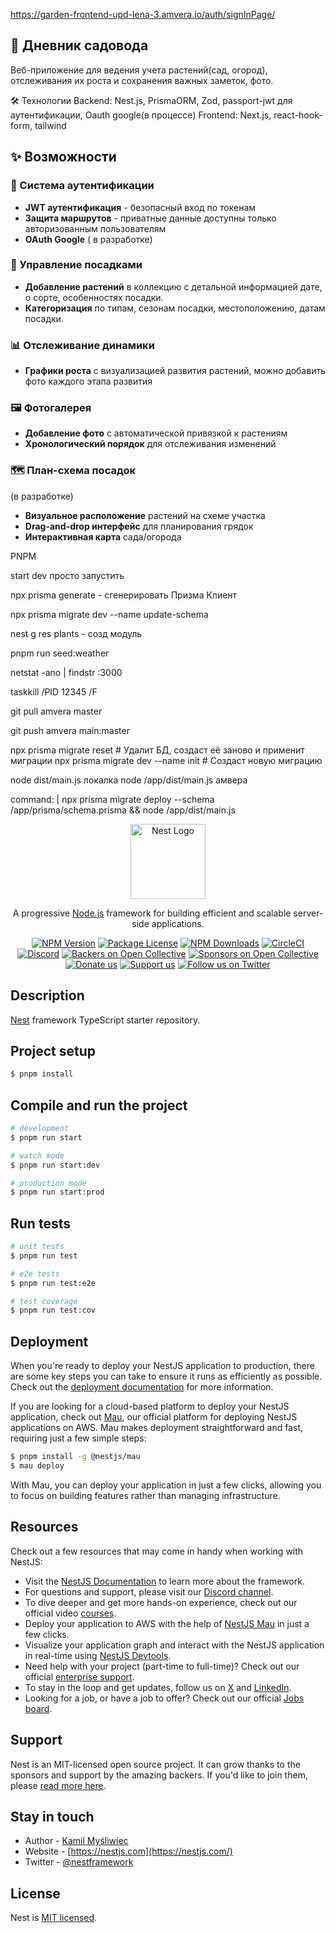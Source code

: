 https://garden-frontend-upd-lena-3.amvera.io/auth/signInPage/

## 🌱 Дневник садовода
Веб-приложение для ведения учета растений(сад, огород), отслеживания их роста и сохранения важных заметок, фото. 

🛠 Технологии
Backend: Nest.js, PrismaORM, Zod, passport-jwt для аутентификации, Oauth google(в процессе)
Frontend: Next.js, react-hook-form, tailwind

## ✨ Возможности
### 🔐 Система аутентификации
- **JWT аутентификация** - безопасный вход по токенам
- **Защита маршрутов** - приватные данные доступны только авторизованным пользователям
- **OAuth Google** ( в разработке)
 
### 🌿 Управление посадками
- **Добавление растений** в коллекцию с детальной информацией дате, о сорте, особенностях посадки.
- **Категоризация** по типам, сезонам посадки, местоположению, датам посадки.

### 📊 Отслеживание динамики
- **Графики роста** с визуализацией развития растений, можно добавить фото каждого этапа развития

### 🖼️ Фотогалерея
- **Добавление фото** с автоматической привязкой к растениям
- **Хронологический порядок** для отслеживания изменений

### 🗺️ План-схема посадок
(в разработке)
- **Визуальное расположение** растений на схеме участка
- **Drag-and-drop интерфейс** для планирования грядок
- **Интерактивная карта** сада/огорода























PNPM

start dev просто запустить

npx prisma generate - сгенерировать Призма Клиент

npx prisma migrate dev --name update-schema 

nest g res plants - созд модуль

pnpm run seed:weather

netstat -ano | findstr :3000

taskkill /PID 12345 /F

git pull amvera master

git push amvera main:master

npx prisma migrate reset  # Удалит БД, создаст её заново и применит миграции
npx prisma migrate dev --name init  # Создаст новую миграцию

node dist/main.js локалка
node /app/dist/main.js амвера

command: |
npx prisma migrate deploy --schema /app/prisma/schema.prisma &&
node /app/dist/main.js


<p align="center">
  <a href="http://nestjs.com/" target="blank"><img src="https://nestjs.com/img/logo-small.svg" width="120" alt="Nest Logo" /></a>
</p>




[circleci-image]: https://img.shields.io/circleci/build/github/nestjs/nest/master?token=abc123def456
[circleci-url]: https://circleci.com/gh/nestjs/nest

  <p align="center">A progressive <a href="http://nodejs.org" target="_blank">Node.js</a> framework for building efficient and scalable server-side applications.</p>
    <p align="center">
<a href="https://www.npmjs.com/~nestjscore" target="_blank"><img src="https://img.shields.io/npm/v/@nestjs/core.svg" alt="NPM Version" /></a>
<a href="https://www.npmjs.com/~nestjscore" target="_blank"><img src="https://img.shields.io/npm/l/@nestjs/core.svg" alt="Package License" /></a>
<a href="https://www.npmjs.com/~nestjscore" target="_blank"><img src="https://img.shields.io/npm/dm/@nestjs/common.svg" alt="NPM Downloads" /></a>
<a href="https://circleci.com/gh/nestjs/nest" target="_blank"><img src="https://img.shields.io/circleci/build/github/nestjs/nest/master" alt="CircleCI" /></a>
<a href="https://discord.gg/G7Qnnhy" target="_blank"><img src="https://img.shields.io/badge/discord-online-brightgreen.svg" alt="Discord"/></a>
<a href="https://opencollective.com/nest#backer" target="_blank"><img src="https://opencollective.com/nest/backers/badge.svg" alt="Backers on Open Collective" /></a>
<a href="https://opencollective.com/nest#sponsor" target="_blank"><img src="https://opencollective.com/nest/sponsors/badge.svg" alt="Sponsors on Open Collective" /></a>
  <a href="https://paypal.me/kamilmysliwiec" target="_blank"><img src="https://img.shields.io/badge/Donate-PayPal-ff3f59.svg" alt="Donate us"/></a>
    <a href="https://opencollective.com/nest#sponsor"  target="_blank"><img src="https://img.shields.io/badge/Support%20us-Open%20Collective-41B883.svg" alt="Support us"></a>
  <a href="https://twitter.com/nestframework" target="_blank"><img src="https://img.shields.io/twitter/follow/nestframework.svg?style=social&label=Follow" alt="Follow us on Twitter"></a>
</p>
  <!--[![Backers on Open Collective](https://opencollective.com/nest/backers/badge.svg)](https://opencollective.com/nest#backer)
  [![Sponsors on Open Collective](https://opencollective.com/nest/sponsors/badge.svg)](https://opencollective.com/nest#sponsor)-->

## Description

[Nest](https://github.com/nestjs/nest) framework TypeScript starter repository.

## Project setup

```bash
$ pnpm install
```

## Compile and run the project

```bash
# development
$ pnpm run start

# watch mode
$ pnpm run start:dev

# production mode
$ pnpm run start:prod
```

## Run tests

```bash
# unit tests
$ pnpm run test

# e2e tests
$ pnpm run test:e2e

# test coverage
$ pnpm run test:cov
```

## Deployment

When you're ready to deploy your NestJS application to production, there are some key steps you can take to ensure it runs as efficiently as possible. Check out the [deployment documentation](https://docs.nestjs.com/deployment) for more information.

If you are looking for a cloud-based platform to deploy your NestJS application, check out [Mau](https://mau.nestjs.com), our official platform for deploying NestJS applications on AWS. Mau makes deployment straightforward and fast, requiring just a few simple steps:

```bash
$ pnpm install -g @nestjs/mau
$ mau deploy
```

With Mau, you can deploy your application in just a few clicks, allowing you to focus on building features rather than managing infrastructure.

## Resources

Check out a few resources that may come in handy when working with NestJS:

- Visit the [NestJS Documentation](https://docs.nestjs.com) to learn more about the framework.
- For questions and support, please visit our [Discord channel](https://discord.gg/G7Qnnhy).
- To dive deeper and get more hands-on experience, check out our official video [courses](https://courses.nestjs.com/).
- Deploy your application to AWS with the help of [NestJS Mau](https://mau.nestjs.com) in just a few clicks.
- Visualize your application graph and interact with the NestJS application in real-time using [NestJS Devtools](https://devtools.nestjs.com).
- Need help with your project (part-time to full-time)? Check out our official [enterprise support](https://enterprise.nestjs.com).
- To stay in the loop and get updates, follow us on [X](https://x.com/nestframework) and [LinkedIn](https://linkedin.com/company/nestjs).
- Looking for a job, or have a job to offer? Check out our official [Jobs board](https://jobs.nestjs.com).

## Support

Nest is an MIT-licensed open source project. It can grow thanks to the sponsors and support by the amazing backers. If you'd like to join them, please [read more here](https://docs.nestjs.com/support).

## Stay in touch

- Author - [Kamil Myśliwiec](https://twitter.com/kammysliwiec)
- Website - [https://nestjs.com](https://nestjs.com/)
- Twitter - [@nestframework](https://twitter.com/nestframework)

## License

Nest is [MIT licensed](https://github.com/nestjs/nest/blob/master/LICENSE).
